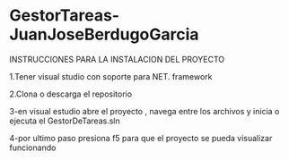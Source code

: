 # GestorTareas-JuanJoseBerdugoGarcia
INSTRUCCIONES PARA LA INSTALACION DEL PROYECTO

1.Tener visual studio con soporte para NET. framework

2.Clona o descarga el repositorio 

3-en visual estudio abre el proyecto , navega entre los archivos y inicia o ejecuta el GestorDeTareas.sln

4-por ultimo paso presiona f5 para que el proyecto se pueda visualizar funcionando

